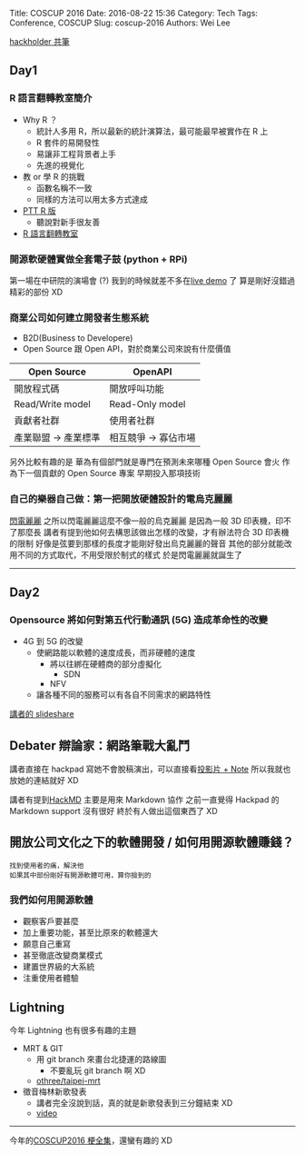 Title: COSCUP 2016
Date: 2016-08-22 15:36
Category: Tech
Tags: Conference, COSCUP
Slug: coscup-2016
Authors: Wei Lee

[hackholder 共筆](http://beta.hackfoldr.org/coscup2016/)

<!--more-->

## Day1

### R 語言翻轉教室簡介

* Why R ？
    * 統計人多用 R，所以最新的統計演算法，最可能最早被實作在 R 上
    * R 套件的易開發性
    * 易讓非工程背景者上手
    * 先進的視覺化
* 教 or 學 R 的挑戰
    * 函數名稱不一致
    * 同樣的方法可以用太多方式達成
* [PTT R 版](https://www.ptt.cc/bbs/R_Language/index.html)
    * 聽說對新手很友善
* [R 語言翻轉教室](http://datascienceandr.org)

### 開源軟硬體實做全套電子鼓 (python + RPi)

第一場在中研院的演場會 (?)
我到的時候就差不多在[live demo](https://www.youtube.com/watch?v=WZMPEVGUpgg&t=29m50s) 了
算是剛好沒錯過精彩的部份 XD

### 商業公司如何建立開發者生態系統
* B2D(Business to Developere)
* Open Source 跟 Open API，對於商業公司來說有什麼價值

Open Source|OpenAPI
---|---
開放程式碼 | 開放呼叫功能
Read/Write model|Read-Only model
貢獻者社群 | 使用者社群
產業聯盟 → 產業標準 | 相互競爭 → 寡佔市場

另外比較有趣的是
華為有個部門就是專門在預測未來哪種 Open Source 會火
作為下一個貢獻的 Open Source 專案
早期投入那項技術

### 自己的樂器自己做：第一把開放硬體設計的電烏克麗麗

[閃電麗麗](https://ukulele.design/tw/)
之所以閃電麗麗這麼不像一般的烏克麗麗
是因為一般 3D 印表機，印不了那麼長
講者有提到他如何去構思該做出怎樣的改變，才有辦法符合 3D 印表機的限制
好像是弦要到那樣的長度才能剛好發出烏克麗麗的聲音
其他的部分就能改用不同的方式取代，不用受限於制式的樣式
於是閃電麗麗就誕生了

---

## Day2

### Opensource 將如何對第五代行動通訊 (5G) 造成革命性的改變

* 4G 到 5G 的改變
    * 使網路能以軟體的速度成長，而非硬體的速度
        * 將以往綁在硬體商的部分虛擬化
            * SDN
        * NFV
    * 讓各種不同的服務可以有各自不同需求的網路特性

[講者的 slideshare](http://www.slideshare.net/ChiahanWu/opensource5g?ref=http://www.slideshare.net/ChiahanWu/slideshelf)

## Debater 辯論家：網路筆戰大亂鬥

講者直接在 hackpad 寫她不會脫稿演出，可以直接看[投影片 + Note](https://docs.google.com/presentation/d/1RxJxZ_HAWZkDNIy9y2UZPZ3M7oNIxcdLJd6UzIO9egc/edit)
所以我就也放她的連結就好 XD

講者有提到[HackMD](https://hackmd.io)
主要是用來 Markdown 協作
之前一直覺得 Hackpad 的 Markdown support 沒有很好
終於有人做出這個東西了 XD

## 開放公司文化之下的軟體開發 / 如何用開源軟體賺錢？

```text
找到使用者的痛，解決他
如果其中部份剛好有開源軟體可用，算你撿到的
```

### 我們如何用開源軟體

* 觀察客戶要甚麼
* 加上重要功能，甚至比原來的軟體還大
* 願意自己重寫
* 甚至徹底改變商業模式
* 建置世界級的大系統
* 注重使用者體驗

## Lightning

今年 Lightning 也有很多有趣的主題

* MRT & GIT
    * 用 git branch 來畫台北捷運的路線圖
        * 不要亂玩 git branch 啊 XD
    * [othree/taipei-mrt](https://github.com/othree/taipei-mrt/network)
* 徵音梅林新歌發表
    * 講者完全沒說到話，真的就是新歌發表到三分鐘結束 XD
    * [video](https://www.youtube.com/watch?v=daAI2agxzs0)

---

今年的[COSCUP2016 梗全集](http://beta.hackfoldr.org/coscup2016/https%253A%252F%252Fhackpad.com%252FCOSCUP2016-5wENY4uxqSX)，還蠻有趣的 XD
